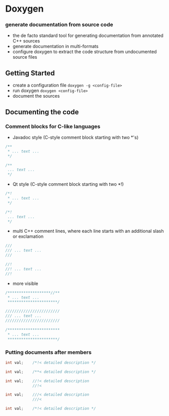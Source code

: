 # Doxygen
### generate documentation from source code
- the de facto standard tool for generating documentation from annotated C++ sources
- generate documentation in multi-formats
- configure doxygen to extract the code structure from undocumented source files

## Getting Started
- create a configuration file `doxygen -g <config-file>`
- run doxygen `doxygen <config-file>`
- document the sources


## Documenting the code
### Comment blocks for C-like languages
- Javadoc style (C-style comment block starting with two *'s)
```c
/**
 * ... text ...
 */

/**
 ... text ...
 */
```
- Qt style (C-style comment block starting with two *!)
```c
/*!
 * ... text ...
 */

/*!
 ... text ...
 */
```
- multi C++ comment lines, where each line starts with an additional slash or exclamation
```c
///
/// ... text ...
///

//!
//! ... text ...
//!
```
- more visible
```c
/*******************//**
 * ... text ...
 **********************/

////////////////////////
/// ... text ...
////////////////////////

/***********************
 * ... text ...
 **********************/

```
### Putting documents after members
```c
int val;    /*!< detailed description */

int val;    /**< detailed description */

int val;    //!< detailed description
            //!<

int val;    ///< detailed description
            ///<

int val;    /*!< detailed description */
```

